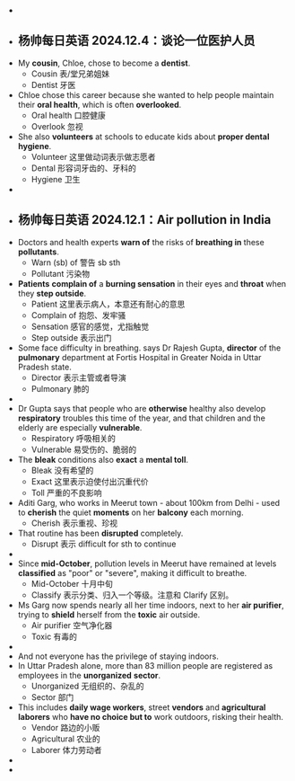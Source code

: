 -
- ## 杨帅每日英语 2024.12.4：谈论一位医护人员
- My **cousin**, Chloe, chose to become a **dentist**.
	- Cousin 表/堂兄弟姐妹
	- Dentist 牙医
- Chloe chose this career because she wanted to help people maintain their **oral health**, which is often **overlooked**.
	- Oral health 口腔健康
	- Overlook 忽视
- She also **volunteers** at schools to educate kids about **proper dental hygiene**.
	- Volunteer 这里做动词表示做志愿者
	- Dental 形容词牙齿的、牙科的
	- Hygiene 卫生
-
- ## 杨帅每日英语 2024.12.1：Air pollution in India
- Doctors and health experts **warn of** the risks of **breathing in** these **pollutants**.
	- Warn (sb) of 警告 sb sth
	- Pollutant 污染物
- **Patients** **complain of** a **burning sensation** in their eyes and **throat** when they **step outside**.
	- Patient 这里表示病人，本意还有耐心的意思
	- Complain of 抱怨、发牢骚
	- Sensation 感官的感觉，尤指触觉
	- Step outside 表示出门
- Some face difficulty in breathing. says Dr Rajesh Gupta, **director** of the **pulmonary** department at Fortis Hospital in Greater Noida in Uttar Pradesh state.
	- Director 表示主管或者导演
	- Pulmonary 肺的
-
- Dr Gupta says that people who are **otherwise** healthy also develop **respiratory** troubles this time of the year, and that children and the elderly are especially **vulnerable**.
	- Respiratory 呼吸相关的
	- Vulnerable 易受伤的、脆弱的
- The **bleak** conditions also **exact** a **mental toll**.
	- Bleak 没有希望的
	- Exact 这里表示迫使付出沉重代价
	- Toll 严重的不良影响
- Aditi Garg, who works in Meerut town - about 100km from Delhi - used to **cherish** the quiet **moments** on her **balcony** each morning.
	- Cherish 表示重视、珍视
- That routine has been **disrupted** completely.
	- Disrupt 表示 difficult for sth to continue
-
- Since **mid-October**, pollution levels in Meerut have remained at levels **classified** as "poor" or "severe", making it difficult to breathe.
	- Mid-October 十月中旬
	- Classify 表示分类、归入一个等级。注意和 Clarify 区别。
- Ms Garg now spends nearly all her time indoors, next to her **air purifier**, trying to **shield** herself from the **toxic** air outside.
	- Air purifier 空气净化器
	- Toxic 有毒的
-
- And not everyone has the privilege of staying indoors.
- In Uttar Pradesh alone, more than 83 million people are registered as employees in the **unorganized** **sector**.
	- Unorganized 无组织的、杂乱的
	- Sector 部门
- This includes **daily wage workers**, street **vendors** and **agricultural laborers** who **have no choice but to** work outdoors, risking their health.
	- Vendor 路边的小贩
	- Agricultural 农业的
	- Laborer 体力劳动者
-
-
